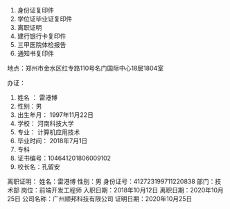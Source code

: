 1. 身份证复印件
2. 学位证毕业证复印件
3. 离职证明
4. 建行银行卡复印件
5. 三甲医院体检报告
6. 通知书复印件

地点：郑州市金水区红专路110号名门国际中心18层1804室





办证：
1. 姓名 ： 雷港博
2. 性别：男
2. 出生年月： 1997年11月22日
3. 学校： 河南科技大学
4. 专业： 计算机应用技术
5. 毕业时间： 2018年7月1日
6. 专科
7. 证书编号：104641201806009102 
8. 校长名：孔留安


离职证明：
姓名：雷港博
性别：男
身份证号：412723199711220838
部门：技术部
岗位：前端开发工程师
入职日期：2018年10月12日
离职日期：2020年10月25日
公司名称：广州顺邦科技有限公司
证明日期：2020年10月25日